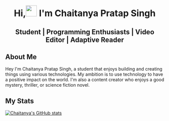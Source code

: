 <h1 align ="center">Hi,<img src ="https://media.giphy.com/media/m0dmKBkncVETJv2h0S/giphy.gif"width = 35> I'm Chaitanya Pratap Singh</h1>

<h2 align = "center"> Student | Programming Enthusiasts | Video Editor | Adaptive Reader </h2>

## About Me

Hey  I'm Chaitanya Pratap Singh, a student that enjoys building and creating things using various technologies. My ambition is to use technology to have a positive impact on the world.
I'm also a content creator who enjoys a good mystery, thriller, or science fiction novel.

## My Stats

[![Chaitanya's GitHub stats](https://github-readme-stats.vercel.app/api?username=Chaitanya-Pratap-Singh&theme=react&bgcolour=171515&hide_border=true)](https://github.com/anuraghazra/github-readme-stats)

